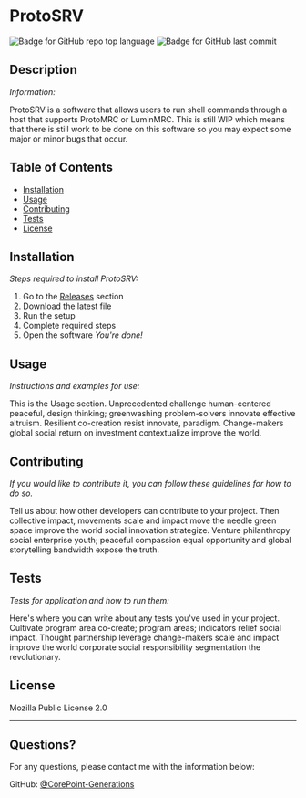 # ProtoSRV

  ![Badge for GitHub repo top language](https://img.shields.io/github/languages/top/CorePoint-Generations/ProtoSRV?style=flat&logo=appveyor) ![Badge for GitHub last commit](https://img.shields.io/github/last-commit/CorePoint-Generations/ProtoSRV?style=flat&logo=appveyor)
  
  
  ## Description 
  
  *Information:* 
  
  ProtoSRV is a software that allows users to run shell commands through a host that supports ProtoMRC or LuminMRC. This is still WIP which means that there is still work to be done on this software so you may expect some major or minor bugs that occur.

  ## Table of Contents
  * [Installation](#installation)
  * [Usage](#usage)
  * [Contributing](#contributing)
  * [Tests](#tests)
  * [License](#license)
  
  ## Installation
  
  *Steps required to install ProtoSRV:*
  
  1. Go to the [Releases](/releases) section
  2. Download the latest file
  3. Run the setup
  4. Complete required steps
  5. Open the software
     *You're done!*
  
  ## Usage 
  
  *Instructions and examples for use:*
  
  This is the Usage section. Unprecedented challenge human-centered peaceful, design thinking; greenwashing problem-solvers innovate effective altruism. Resilient co-creation resist innovate, paradigm. Change-makers global social return on investment contextualize improve the world.
  
  ## Contributing
  
  *If you would like to contribute it, you can follow these guidelines for how to do so.*
  
  Tell us about how other developers can contribute to your project.  Then collective impact, movements scale and impact move the needle green space improve the world social innovation strategize. Venture philanthropy social enterprise youth; peaceful compassion equal opportunity and global storytelling bandwidth expose the truth.
  
  ## Tests
  
  *Tests for application and how to run them:*
  
  Here's where you can write about any tests you've used in your project. Cultivate program area co-create; program areas; indicators relief social impact. Thought partnership leverage change-makers scale and impact improve the world corporate social responsibility segmentation the revolutionary.
  
  ## License
  
  Mozilla Public License 2.0
  
  ---
  
  ## Questions?
  
  For any questions, please contact me with the information below:
 
  GitHub: [@CorePoint-Generations](https://api.github.com/users/CorePoint-Generations)
  
